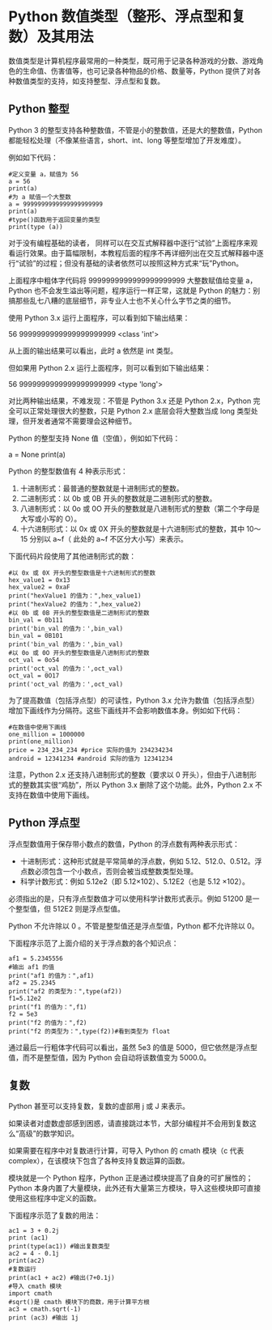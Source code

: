 # Python 数值类型（整形、浮点型和复数）及其用法

数值类型是计算机程序最常用的一种类型，既可用于记录各种游戏的分数、游戏角色的生命值、伤害值等，也可记录各种物品的价格、数量等，Python 提供了对各种数值类型的支持，如支持整型、浮点型和复数。

## Python 整型

Python 3 的整型支持各种整数值，不管是小的整数值，还是大的整数值，Python 都能轻松处理（不像某些语言，short、int、long 等整型增加了开发难度）。

例如如下代码：

```
#定义变量 a，赋值为 56
a = 56
print(a)
#为 a 赋值一个大整数
a = 9999999999999999999999
print(a)
#type()函数用于返回变量的类型
print(type (a))
```

对于没有编程基础的读者， 同样可以在交互式解释器中逐行“试验”上面程序来观看运行效果。由于篇幅限制，本教程后面的程序不再详细列出在交互式解释器中逐行“试验”的过程；但没有基础的读者依然可以按照这种方式来“玩”Python。

上面程序中粗体字代码将 9999999999999999999999 大整数赋值给变量 a，Python 也不会发生溢出等问题，程序运行一样正常，这就是 Python 的魅力：别搞那些乱七八糟的底层细节，非专业人士也不关心什么字节之类的细节。

使用 Python 3.x 运行上面程序，可以看到如下输出结果：

56
9999999999999999999999
<class 'int'>

从上面的输出结果可以看出，此时 a 依然是 int 类型。

但如果用 Python 2.x 运行上面程序，则可以看到如下输出结果：

56
9999999999999999999999
<type 'long'>

对比两种输出结果，不难发现：不管是 Python 3.x 还是 Python 2.x，Python 完全可以正常处理很大的整数，只是 Python 2.x 底层会将大整数当成 long 类型处理，但开发者通常不需要理会这种细节。

Python 的整型支持 None 值（空值），例如如下代码：

a = None
print(a)

Python 的整型数值有 4 种表示形式：

1.  十进制形式：最普通的整数就是十进制形式的整数。
2.  二进制形式：以 0b 或 0B 开头的整数就是二进制形式的整数。
3.  八进制形式：以 0o 或 0O 开头的整数就是八进制形式的整数（第二个字母是大写或小写的 O）。
4.  十六进制形式：以 0x 或 0X 开头的整数就是十六进制形式的整数，其中 10～15 分别以 a~f（ 此处的 a~f 不区分大小写）来表示。

下面代码片段使用了其他进制形式的数：

```
#以 0x 或 0X 开头的整型数值是十六进制形式的整数
hex_value1 = 0x13
hex_value2 = 0xaF
print("hexValue1 的值为：",hex_value1)
print("hexValue2 的值为：",hex_value2)
#以 0b 或 0B 开头的整型数值是二进制形式的整数
bin_val = 0b111
print('bin_val 的值为：',bin_val)
bin_val = 0B101
print('bin_val 的值为：',bin_val)
#以 0o 或 0O 开头的整型数值是八进制形式的整数
oct_val = 0o54
print('oct_val 的值为：',oct_val)
oct_val = 0O17
print('oct_val 的值为：',oct_val)
```

为了提高数值（包括浮点型）的可读性，Python 3.x 允许为数值（包括浮点型）增加下画线作为分隔符。这些下画线并不会影响数值本身。例如如下代码：

```
#在数值中使用下画线
one_million = 1000000
print(one_million)
price = 234_234_234 #price 实际的值为 234234234
android = 12341234 #android 实际的值为 12341234
```

注意，Python 2.x 还支持八进制形式的整数（要求以 0 开头），但由于八进制形式的整数其实很“鸡肋”，所以 Python 3.x 删除了这个功能。此外，Python 2.x 不支持在数值中使用下画线。

## Python 浮点型

浮点型数值用于保存带小数点的数值，Python 的浮点数有两种表示形式：

*   十进制形式：这种形式就是平常简单的浮点数，例如 5.12、512.0、0.512。浮点数必须包含一个小数点，否则会被当成整数类型处理。
*   科学计数形式：例如 5.12e2（即 5.12×102）、5.12E2（也是 5.12 ×102）。

必须指出的是，只有浮点型数值才可以使用科学计数形式表示。例如 51200 是一个整型值，但 512E2 则是浮点型值。

Python 不允许除以 0 。不管是整型值还是浮点型值，Python 都不允许除以 0。

下面程序示范了上面介绍的关于浮点数的各个知识点：

```
af1 = 5.2345556
#输出 af1 的值
print("af1 的值为：",af1)
af2 = 25.2345
print("af2 的类型为：",type(af2))
f1=5.12e2
print("f1 的值为：",f1)
f2 = 5e3
print("f2 的值为：",f2)
print("f2 的类型为：",type(f2))#看到类型为 float
```

通过最后一行粗体字代码可以看出，虽然 5e3 的值是 5000，但它依然是浮点型值，而不是整型值，因为 Python 会自动将该数值变为 5000.0。

## 复数

Python 甚至可以支持复数，复数的虚部用 j 或 J 来表示。

如果读者对虚数虚部感到困惑，请直接跳过本节，大部分编程并不会用到复数这么“高级”的数学知识。

如果需要在程序中对复数进行计算，可导入 Python 的 cmath 模块（c 代表 complex），在该模块下包含了各种支持复数运算的函数。

模块就是一个 Python 程序，Python 正是通过模块提高了自身的可扩展性的；Python 本身内置了大量模块，此外还有大量第三方模块，导入这些模块即可直接使用这些程序中定义的函数。

下面程序示范了复数的用法：

```
ac1 = 3 + 0.2j
print (ac1)
print(type(ac1)) #输出复数类型
ac2 = 4 - 0.1j
print(ac2)
#复数运行
print(ac1 + ac2) #输出(7+0.1j)
#导入 cmath 模块
import cmath
#sqrt()是 cmath 模块下的商数，用于计算平方根
ac3 = cmath.sqrt(-1)
print (ac3) #输出 1j
```
